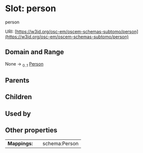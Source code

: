 
# Slot: person

person

URI: [https://w3id.org/osc-em/oscem-schemas-subtomo/person](https://w3id.org/osc-em/oscem-schemas-subtomo/person)


## Domain and Range

None &#8594;  <sub>0..1</sub> [Person](Person.md)

## Parents


## Children


## Used by


## Other properties

|  |  |  |
| --- | --- | --- |
| **Mappings:** | | schema:Person |